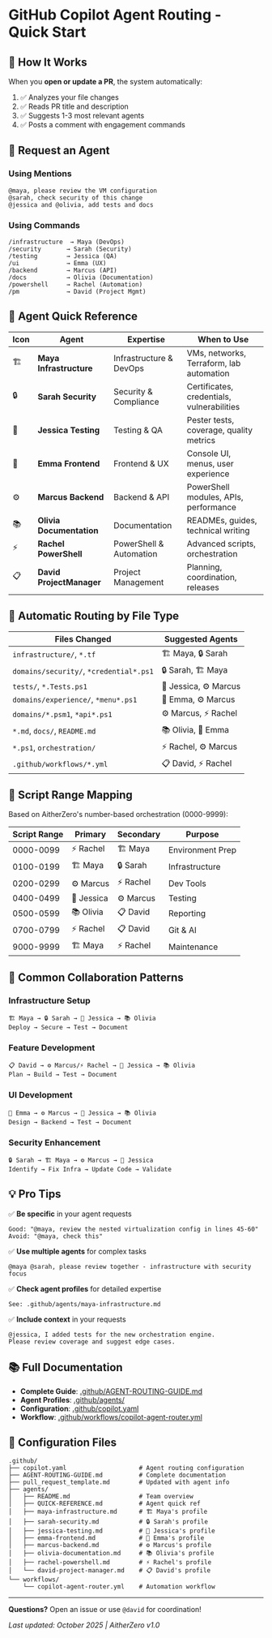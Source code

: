# GitHub Copilot Agent Routing - Quick Start

## 🎯 How It Works

When you **open or update a PR**, the system automatically:
1. ✅ Analyzes your file changes
2. ✅ Reads PR title and description 
3. ✅ Suggests 1-3 most relevant agents
4. ✅ Posts a comment with engagement commands

## 🤖 Request an Agent

### Using Mentions
```
@maya, please review the VM configuration
@sarah, check security of this change
@jessica and @olivia, add tests and docs
```

### Using Commands
```
/infrastructure  → Maya (DevOps)
/security       → Sarah (Security)
/testing        → Jessica (QA)
/ui             → Emma (UX)
/backend        → Marcus (API)
/docs           → Olivia (Documentation)
/powershell     → Rachel (Automation)
/pm             → David (Project Mgmt)
```

## 👥 Agent Quick Reference

| Icon | Agent | Expertise | When to Use |
|------|-------|-----------|-------------|
| 🏗️ | **Maya Infrastructure** | Infrastructure & DevOps | VMs, networks, Terraform, lab automation |
| 🔒 | **Sarah Security** | Security & Compliance | Certificates, credentials, vulnerabilities |
| 🧪 | **Jessica Testing** | Testing & QA | Pester tests, coverage, quality metrics |
| 🎨 | **Emma Frontend** | Frontend & UX | Console UI, menus, user experience |
| ⚙️ | **Marcus Backend** | Backend & API | PowerShell modules, APIs, performance |
| 📚 | **Olivia Documentation** | Documentation | READMEs, guides, technical writing |
| ⚡ | **Rachel PowerShell** | PowerShell & Automation | Advanced scripts, orchestration |
| 📋 | **David ProjectManager** | Project Management | Planning, coordination, releases |

## 📁 Automatic Routing by File Type

| Files Changed | Suggested Agents |
|---------------|------------------|
| `infrastructure/`, `*.tf` | 🏗️ Maya, 🔒 Sarah |
| `domains/security/`, `*credential*.ps1` | 🔒 Sarah, 🏗️ Maya |
| `tests/`, `*.Tests.ps1` | 🧪 Jessica, ⚙️ Marcus |
| `domains/experience/`, `*menu*.ps1` | 🎨 Emma, ⚙️ Marcus |
| `domains/*.psm1`, `*api*.ps1` | ⚙️ Marcus, ⚡ Rachel |
| `*.md`, `docs/`, `README.md` | 📚 Olivia, 🎨 Emma |
| `*.ps1`, `orchestration/` | ⚡ Rachel, ⚙️ Marcus |
| `.github/workflows/*.yml` | 📋 David, ⚡ Rachel |

## 🔢 Script Range Mapping

Based on AitherZero's number-based orchestration (0000-9999):

| Script Range | Primary | Secondary | Purpose |
|--------------|---------|-----------|---------|
| 0000-0099 | ⚡ Rachel | 🏗️ Maya | Environment Prep |
| 0100-0199 | 🏗️ Maya | 🔒 Sarah | Infrastructure |
| 0200-0299 | ⚙️ Marcus | ⚡ Rachel | Dev Tools |
| 0400-0499 | 🧪 Jessica | ⚙️ Marcus | Testing |
| 0500-0599 | 📚 Olivia | 📋 David | Reporting |
| 0700-0799 | ⚡ Rachel | 📋 David | Git & AI |
| 9000-9999 | 🏗️ Maya | ⚡ Rachel | Maintenance |

## 🤝 Common Collaboration Patterns

### Infrastructure Setup
```
🏗️ Maya → 🔒 Sarah → 🧪 Jessica → 📚 Olivia
Deploy → Secure → Test → Document
```

### Feature Development
```
📋 David → ⚙️ Marcus/⚡ Rachel → 🧪 Jessica → 📚 Olivia
Plan → Build → Test → Document
```

### UI Development
```
🎨 Emma → ⚙️ Marcus → 🧪 Jessica → 📚 Olivia
Design → Backend → Test → Document
```

### Security Enhancement
```
🔒 Sarah → 🏗️ Maya → ⚙️ Marcus → 🧪 Jessica
Identify → Fix Infra → Update Code → Validate
```

## 💡 Pro Tips

✅ **Be specific** in your agent requests
```
Good: "@maya, review the nested virtualization config in lines 45-60"
Avoid: "@maya, check this"
```

✅ **Use multiple agents** for complex tasks
```
@maya @sarah, please review together - infrastructure with security focus
```

✅ **Check agent profiles** for detailed expertise
```
See: .github/agents/maya-infrastructure.md
```

✅ **Include context** in your requests
```
@jessica, I added tests for the new orchestration engine. 
Please review coverage and suggest edge cases.
```

## 📚 Full Documentation

- **Complete Guide**: [.github/AGENT-ROUTING-GUIDE.md](AGENT-ROUTING-GUIDE.md)
- **Agent Profiles**: [.github/agents/](agents/)
- **Configuration**: [.github/copilot.yaml](copilot.yaml)
- **Workflow**: [.github/workflows/copilot-agent-router.yml](workflows/copilot-agent-router.yml)

## 🔧 Configuration Files

```
.github/
├── copilot.yaml                    # Agent routing configuration
├── AGENT-ROUTING-GUIDE.md          # Complete documentation
├── pull_request_template.md        # Updated with agent info
├── agents/
│   ├── README.md                   # Team overview
│   ├── QUICK-REFERENCE.md          # Agent quick ref
│   ├── maya-infrastructure.md      # 🏗️ Maya's profile
│   ├── sarah-security.md           # 🔒 Sarah's profile
│   ├── jessica-testing.md          # 🧪 Jessica's profile
│   ├── emma-frontend.md            # 🎨 Emma's profile
│   ├── marcus-backend.md           # ⚙️ Marcus's profile
│   ├── olivia-documentation.md     # 📚 Olivia's profile
│   ├── rachel-powershell.md        # ⚡ Rachel's profile
│   └── david-project-manager.md    # 📋 David's profile
└── workflows/
    └── copilot-agent-router.yml    # Automation workflow
```

---

**Questions?** Open an issue or use `@david` for coordination!

*Last updated: October 2025 | AitherZero v1.0*
